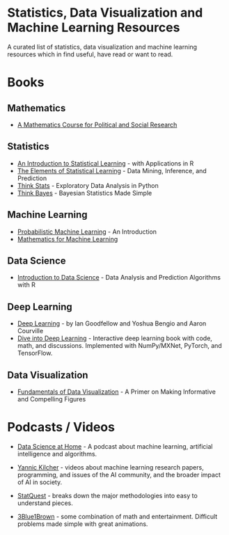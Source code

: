 # Statistics, Data Visualization and Machine Learning Resources

A curated list of statistics, data visualization and machine learning resources which in find useful, have read or want to read.

# Books

## Mathematics
- [A Mathematics Course for Political and Social Research](https://people.duke.edu/~das76/MooSieBook.html)
## Statistics

- [An Introduction to Statistical Learning](https://www.statlearning.com/) - with Applications in R
- [The Elements of Statistical Learning](https://web.stanford.edu/~hastie/ElemStatLearn/) - Data Mining, Inference, and Prediction
- [Think Stats](https://greenteapress.com/wp/think-stats-2e/) - Exploratory Data Analysis in Python
- [Think Bayes](https://greenteapress.com/wp/think-bayes/) - Bayesian Statistics Made Simple


## Machine Learning

- [Probabilistic Machine Learning](https://probml.github.io/pml-book/book1.html) - An Introduction
- [Mathematics for Machine Learning](https://mml-book.github.io/)

## Data Science

- [Introduction to Data Science](https://rafalab.github.io/dsbook/) - Data Analysis and Prediction Algorithms with R

## Deep Learning

- [Deep Learning](https://www.deeplearningbook.org/) - by Ian Goodfellow and Yoshua Bengio and Aaron Courville
- [Dive into Deep Learning](https://d2l.ai/) - Interactive deep learning book with code, math, and discussions. Implemented with NumPy/MXNet, PyTorch, and TensorFlow. 

## Data Visualization

- [Fundamentals of Data Visualization](https://clauswilke.com/dataviz/) - A Primer on Making Informative and Compelling Figures

# Podcasts / Videos

- [Data Science at Home](https://datascienceathome.com) - A podcast about machine learning, artificial intelligence and algorithms.

- [Yannic Kilcher](https://www.youtube.com/c/YannicKilcher/) - videos about machine learning research papers, programming, and issues of the AI community, and the broader impact of AI in society.

- [StatQuest](https://www.youtube.com/c/joshstarmer/) - breaks down the major methodologies into easy to understand pieces. 

- [3Blue1Brown](https://www.youtube.com/c/3blue1brown/) - some combination of math and entertainment. Difficult problems  made simple with great animations.